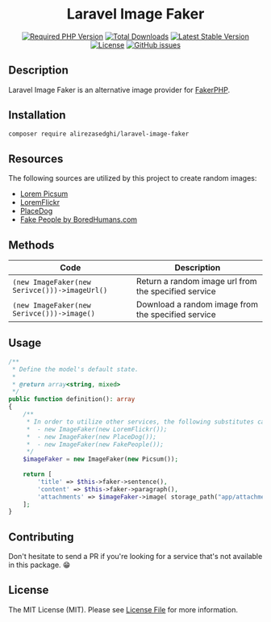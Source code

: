 <h1 align="center">Laravel Image Faker</h1>

<p align="center">
  <a href="" rel="nofollow"><img alt="Required PHP Version" src="https://img.shields.io/badge/php->=8.0.0-blue?style=flat-square"></a>
  <a href="https://packagist.org/packages/alirezasedghi/laravel-image-faker" rel="nofollow"><img alt="Total Downloads" src="https://poser.pugx.org/alirezasedghi/laravel-image-faker/downloads?style=flat-square"></a>
  <a href="https://packagist.org/packages/alirezasedghi/laravel-image-faker" rel="nofollow"><img alt="Latest Stable Version" src="https://poser.pugx.org/alirezasedghi/laravel-image-faker/v/stable?style=flat-square"></a>
  <a href="https://raw.githubusercontent.com/AlirezaSedghi/laravel-image-faker/master/LICENSE" rel="nofollow"><img alt="License" src="https://img.shields.io/badge/license-MIT-blue.svg?style=flat-square"></a>
  <a href="https://github.com/AlirezaSedghi/laravel-image-faker/issues" rel="nofollow"><img alt="GitHub issues" src="https://img.shields.io/github/issues/AlirezaSedghi/laravel-image-faker.svg?style=flat-square"></a>
</p>

## Description
Laravel Image Faker is an alternative image provider for [FakerPHP](https://github.com/FakerPHP/Faker).

## Installation
```bash
composer require alirezasedghi/laravel-image-faker
```

## Resources
The following sources are utilized by this project to create random images:

- [Lorem Picsum](https://picsum.photos/)
- [LoremFlickr](https://loremflickr.com/)
- [PlaceDog](https://placedog.net/)
- [Fake People by BoredHumans.com](https://boredhumans.com/faces.php)

## Methods
| Code                             | Description                                                                    |
|----------------------------------|--------------------------------------------------------------------------------|
| ``` (new ImageFaker(new Serivce()))->imageUrl() ```   | Return a random image url from the specified service      |
| ``` (new ImageFaker(new Serivce()))->image() ```      | Download a random image from the specified service        |

## Usage
```php
/**
 * Define the model's default state.
 *
 * @return array<string, mixed>
 */
public function definition(): array
{
    /**
     * In order to utilize other services, the following substitutes can be used: 
     *  - new ImageFaker(new LoremFlickr()); 
     *  - new ImageFaker(new PlaceDog()); 
     *  - new ImageFaker(new FakePeople()); 
     */
    $imageFaker = new ImageFaker(new Picsum());
    
    return [
        'title' => $this->faker->sentence(),
        'content' => $this->faker->paragraph(),
        'attachments' => $imageFaker->image( storage_path("app/attachments/") )
    ];
}
```

## Contributing
Don't hesitate to send a PR if you're looking for a service that's not available in this package. 😁

## License
The MIT License (MIT). Please see [License File](LICENSE) for more information.
